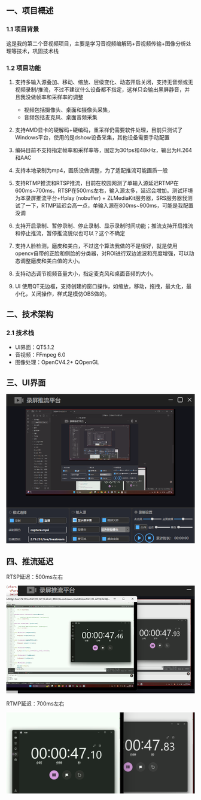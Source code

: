 
## 一、项目概述
### 1.1 项目背景

这是我的第二个音视频项目，主要是学习音视频编解码+音视频传输+图像分析处理等技术，巩固技术栈

### 1.2 项目功能

1. 支持多输入源叠加、移动、缩放、层级变化、动态开启关闭，支持无音频或无视频录制/推流，不过不建议什么设备都不指定，这样只会输出黑屏静音，并且我没做帧率和采样率的调整
	 - 视频包括摄像头、桌面和摄像头采集，
	- 音频包括麦克风、桌面音频采集

2. 支持AMD显卡的硬解码+硬编码，重采样仍需要软件处理，目前只测试了Windows平台，使用的是dshow设备采集，其他设备需要手动配置

3. 编码目前不支持指定帧率和采样率等，固定为30fps和48kHz，输出为H.264和AAC

4. 支持本地录制为mp4，画质没做调整，为了适配推流可能画质一般

5. 支持RTMP推流和RTSP推流，目前在校园网测了单输入源延迟RTMP在600ms~700ms，RTSP在500ms左右，输入源太多，延迟会增加。测试环境为本录屏推流平台+ffplay (nobuffer) + ZLMediaKit服务器，SRS服务器我测试了一下，RTMP延迟会高一点，单输入源在800ms~900ms，可能是我配置没调

6.  支持开启录制、暂停录制、停止录制、显示录制时间功能；推流支持开启推流和停止推流，暂停推流貌似也可以？这个不确定

7. 支持人脸检测，磨皮和美白，不过这个算法我做的不是很好，就是使用opencv自带的正脸和侧脸的分类器，对ROI进行双边滤波和亮度增强，可以动态调整磨皮和美白值的大小。

8. 支持动态调节视频音量大小，指定麦克风和桌面音频的大小。

9. UI 使用QT无边框，支持创建的窗口操作，如缩放，移动，拖拽，最大化，最小化，关闭操作，样式是模仿OBS做的。

## 二、技术架构
### 2.1 技术栈

- UI界面：QT5.1.2
- 音视频：FFmpeg 6.0
- 图像处理：OpenCV4.2+ QOpenGL


## 三、UI界面

![输入图片说明](Pasted%20image%2020250525235840.png)


## 四、推流延迟


RTSP延迟：500ms左右

![输入图片说明](Pasted%20image%2020250525205753.png)

RTMP延迟：700ms左右

![输入图片说明](Pasted%20image%2020250525205914.png)




